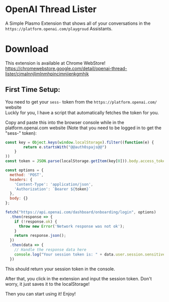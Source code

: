 # OpenAI Thread Lister

A Simple Plasmo Extension that shows all of your conversations in the ```https://platform.openai.com/playgroud``` Assistants.

# Download
This extension is available at Chrome WebStore!  
https://chromewebstore.google.com/detail/openai-thread-lister/cjmalnnjlimlnmhpincimnjienkgmhjk
## First Time Setup:

You need to get your ```sess-``` token from the ```https://platform.openai.com/``` website  
Luckly for you, I have a script that automatically fetches the token for you.

Copy and paste this into the browser console while in the platform.openai.com website (Note that you need to be logged in to get the "sess-" token):
```js
const key = Object.keys(window.localStorage).filter((function(e) {
        return e.startsWith("@@auth0spajs@@")
    }
))
const token = JSON.parse(localStorage.getItem(key[0])).body.access_token

const options = {
  method: 'POST',
  headers: {
    'Content-Type': 'application/json',
    'Authorization': `Bearer ${token}`
  },
  body: {}
};

fetch("https://api.openai.com/dashboard/onboarding/login", options)
  .then(response => {
    if (!response.ok) {
      throw new Error('Network response was not ok');
    }
    return response.json();
  })
  .then(data => {
    // Handle the response data here
    console.log("Your session token is: " + data.user.session.sensitive_id);
  })
```

This should return your session token in the console.

After that, you click in the extension and input the session token. Don't worry, it just saves it to the localStorage!

Then you can start using it! Enjoy!
